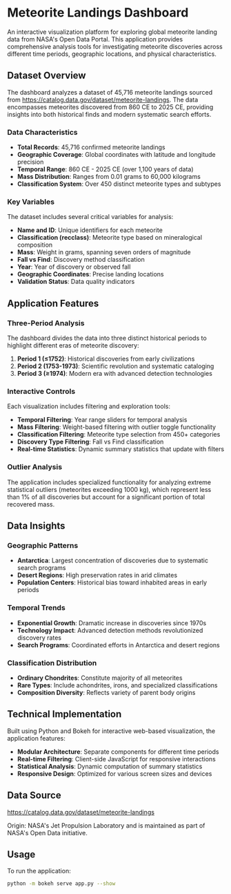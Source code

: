# Meteorite Landings Dashboard

An interactive visualization platform for exploring global meteorite landing data from NASA's Open Data Portal. This application provides comprehensive analysis tools for investigating meteorite discoveries across different time periods, geographic locations, and physical characteristics.

## Dataset Overview

The dashboard analyzes a dataset of 45,716 meteorite landings sourced from https://catalog.data.gov/dataset/meteorite-landings. The data encompasses meteorites discovered from 860 CE to 2025 CE, providing insights into both historical finds and modern systematic search efforts.

### Data Characteristics

- **Total Records**: 45,716 confirmed meteorite landings
- **Geographic Coverage**: Global coordinates with latitude and longitude precision
- **Temporal Range**: 860 CE - 2025 CE (over 1,100 years of data)
- **Mass Distribution**: Ranges from 0.01 grams to 60,000 kilograms
- **Classification System**: Over 450 distinct meteorite types and subtypes

### Key Variables

The dataset includes several critical variables for analysis:

- **Name and ID**: Unique identifiers for each meteorite
- **Classification (recclass)**: Meteorite type based on mineralogical composition
- **Mass**: Weight in grams, spanning seven orders of magnitude
- **Fall vs Find**: Discovery method classification
- **Year**: Year of discovery or observed fall
- **Geographic Coordinates**: Precise landing locations
- **Validation Status**: Data quality indicators

## Application Features

### Three-Period Analysis

The dashboard divides the data into three distinct historical periods to highlight different eras of meteorite discovery:

1. **Period 1 (≤1752)**: Historical discoveries from early civilizations
2. **Period 2 (1753-1973)**: Scientific revolution and systematic cataloging
3. **Period 3 (≥1974)**: Modern era with advanced detection technologies

### Interactive Controls

Each visualization includes filtering and exploration tools:

- **Temporal Filtering**: Year range sliders for temporal analysis
- **Mass Filtering**: Weight-based filtering with outlier toggle functionality
- **Classification Filtering**: Meteorite type selection from 450+ categories
- **Discovery Type Filtering**: Fall vs Find classification
- **Real-time Statistics**: Dynamic summary statistics that update with filters

### Outlier Analysis

The application includes specialized functionality for analyzing extreme statistical outliers (meteorites exceeding 1000 kg), which represent less than 1% of all discoveries but account for a significant portion of total recovered mass.

## Data Insights

### Geographic Patterns

- **Antarctica**: Largest concentration of discoveries due to systematic search programs
- **Desert Regions**: High preservation rates in arid climates
- **Population Centers**: Historical bias toward inhabited areas in early periods

### Temporal Trends

- **Exponential Growth**: Dramatic increase in discoveries since 1970s
- **Technology Impact**: Advanced detection methods revolutionized discovery rates
- **Search Programs**: Coordinated efforts in Antarctica and desert regions

### Classification Distribution

- **Ordinary Chondrites**: Constitute majority of all meteorites
- **Rare Types**: Include achondrites, irons, and specialized classifications
- **Composition Diversity**: Reflects variety of parent body origins

## Technical Implementation

Built using Python and Bokeh for interactive web-based visualization, the application features:

- **Modular Architecture**: Separate components for different time periods
- **Real-time Filtering**: Client-side JavaScript for responsive interactions
- **Statistical Analysis**: Dynamic computation of summary statistics
- **Responsive Design**: Optimized for various screen sizes and devices

## Data Source

https://catalog.data.gov/dataset/meteorite-landings

Origin: NASA's Jet Propulsion Laboratory and is maintained as part of NASA's Open Data initiative.

## Usage

To run the application:

```bash
python -m bokeh serve app.py --show
```